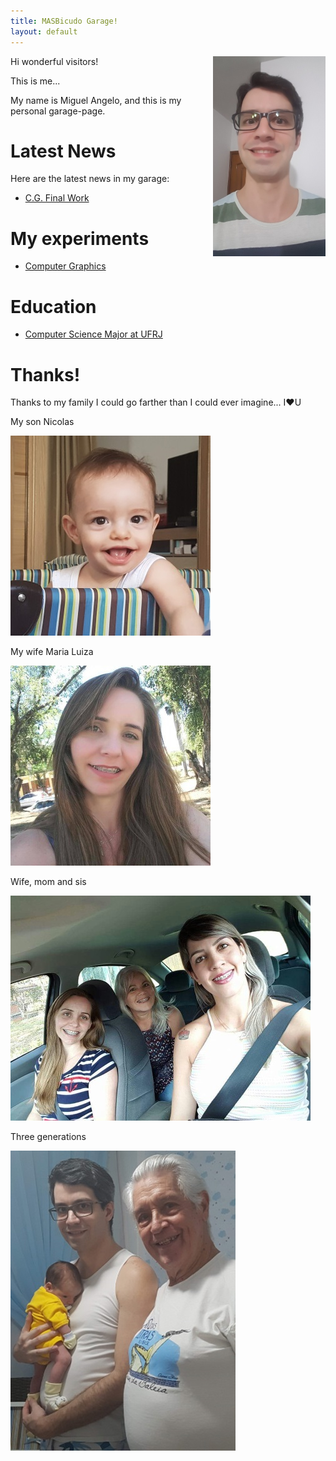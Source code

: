 ```yaml
---
title: MASBicudo Garage!
layout: default
---
```


<span style="float: right">![Miguel Angelo](assets/images/masb.jpg)</span>
Hi wonderful visitors!

This is me...

My name is Miguel Angelo, and this is my personal garage-page.

# Latest News

Here are the latest news in my garage:

- [C.G. Final Work](WebGL-Tutorials/cg-t2/)

# My experiments

- [Computer Graphics](WebGL-Tutorials)

# Education

- [Computer Science Major at UFRJ](https://dcc.ufrj.br/)

# Thanks!

<div align="left" markdown="1">

Thanks to my family I could go farther than I could ever imagine... I❤️U

My son Nicolas

![My son Nicolas](assets/images/nicolas.jpg)

My wife Maria Luiza

![My wife Maria Luiza](assets/images/maria-luiza.jpg)

Wife, mom and sis

![Wife, mom and sis](assets/images/wife-mom-sis.jpg)

Three generations

![Three generations](assets/images/3-gen.jpg)

</div>
